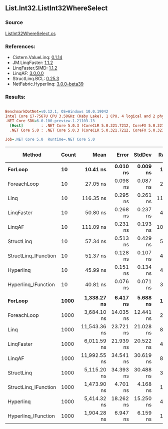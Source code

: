 ﻿## List.Int32.ListInt32WhereSelect

### Source
[ListInt32WhereSelect.cs](../LinqBenchmarks/List/Int32/ListInt32WhereSelect.cs)

### References:
- Cistern.ValueLinq: [0.1.14](https://www.nuget.org/packages/Cistern.ValueLinq/0.1.14)
- JM.LinqFaster: [1.1.2](https://www.nuget.org/packages/JM.LinqFaster/1.1.2)
- LinqFaster.SIMD: [1.1.2](https://www.nuget.org/packages/LinqFaster.SIMD/1.0.3)
- LinqAF: [3.0.0.0](https://www.nuget.org/packages/LinqAF/3.0.0.0)
- StructLinq.BCL: [0.25.3](https://www.nuget.org/packages/StructLinq.BCL/0.25.3)
- NetFabric.Hyperlinq: [3.0.0-beta39](https://www.nuget.org/packages/NetFabric.Hyperlinq/3.0.0-beta39)

### Results:
``` ini

BenchmarkDotNet=v0.12.1, OS=Windows 10.0.19042
Intel Core i7-7567U CPU 3.50GHz (Kaby Lake), 1 CPU, 4 logical and 2 physical cores
.NET Core SDK=6.0.100-preview.1.21103.13
  [Host]        : .NET Core 5.0.3 (CoreCLR 5.0.321.7212, CoreFX 5.0.321.7212), X64 RyuJIT
  .NET Core 5.0 : .NET Core 5.0.3 (CoreCLR 5.0.321.7212, CoreFX 5.0.321.7212), X64 RyuJIT

Job=.NET Core 5.0  Runtime=.NET Core 5.0  

```
|               Method | Count |         Mean |     Error |    StdDev | Ratio | RatioSD |  Gen 0 | Gen 1 | Gen 2 | Allocated |
|--------------------- |------ |-------------:|----------:|----------:|------:|--------:|-------:|------:|------:|----------:|
|              **ForLoop** |    **10** |     **10.41 ns** |  **0.010 ns** |  **0.009 ns** |  **1.00** |    **0.00** |      **-** |     **-** |     **-** |         **-** |
|          ForeachLoop |    10 |     27.05 ns |  0.098 ns |  0.087 ns |  2.60 |    0.01 |      - |     - |     - |         - |
|                 Linq |    10 |    116.35 ns |  0.295 ns |  0.261 ns | 11.18 |    0.03 | 0.0726 |     - |     - |     152 B |
|           LinqFaster |    10 |     50.80 ns |  0.268 ns |  0.237 ns |  4.88 |    0.02 | 0.0344 |     - |     - |      72 B |
|               LinqAF |    10 |    111.09 ns |  0.231 ns |  0.193 ns | 10.67 |    0.02 |      - |     - |     - |         - |
|           StructLinq |    10 |     57.34 ns |  0.513 ns |  0.429 ns |  5.51 |    0.04 | 0.0306 |     - |     - |      64 B |
| StructLinq_IFunction |    10 |     51.37 ns |  0.128 ns |  0.107 ns |  4.93 |    0.01 |      - |     - |     - |         - |
|            Hyperlinq |    10 |     45.99 ns |  0.151 ns |  0.134 ns |  4.42 |    0.01 |      - |     - |     - |         - |
|  Hyperlinq_IFunction |    10 |     40.81 ns |  0.076 ns |  0.071 ns |  3.92 |    0.01 |      - |     - |     - |         - |
|                      |       |              |           |           |       |         |        |       |       |           |
|              **ForLoop** |  **1000** |  **1,338.27 ns** |  **6.417 ns** |  **5.688 ns** |  **1.00** |    **0.00** |      **-** |     **-** |     **-** |         **-** |
|          ForeachLoop |  1000 |  3,684.10 ns | 14.035 ns | 12.441 ns |  2.75 |    0.01 |      - |     - |     - |         - |
|                 Linq |  1000 | 11,543.36 ns | 23.721 ns | 21.028 ns |  8.63 |    0.04 | 0.0610 |     - |     - |     152 B |
|           LinqFaster |  1000 |  6,011.59 ns | 21.939 ns | 20.522 ns |  4.49 |    0.03 | 2.0523 |     - |     - |    4304 B |
|               LinqAF |  1000 | 11,992.55 ns | 34.541 ns | 30.619 ns |  8.96 |    0.05 |      - |     - |     - |         - |
|           StructLinq |  1000 |  5,115.20 ns | 34.393 ns | 30.488 ns |  3.82 |    0.02 | 0.0305 |     - |     - |      64 B |
| StructLinq_IFunction |  1000 |  1,473.90 ns |  4.701 ns |  4.168 ns |  1.10 |    0.01 |      - |     - |     - |         - |
|            Hyperlinq |  1000 |  5,414.32 ns | 18.262 ns | 15.250 ns |  4.05 |    0.02 |      - |     - |     - |         - |
|  Hyperlinq_IFunction |  1000 |  1,904.28 ns |  6.947 ns |  6.159 ns |  1.42 |    0.01 |      - |     - |     - |         - |
